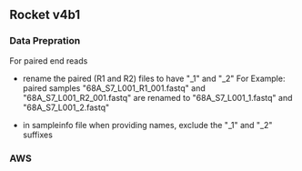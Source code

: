 ## Rocket v4b1

### Data Prepration
For paired end reads
* rename the paired (R1 and R2) files to have "_1" and "_2"
    For Example: paired samples "68A_S7_L001_R1_001.fastq"  and "68A_S7_L001_R2_001.fastq" are renamed to "68A_S7_L001_1.fastq" and "68A_S7_L001_2.fastq"

* in sampleinfo file when providing names, exclude the "_1" and "_2" suffixes


### AWS
